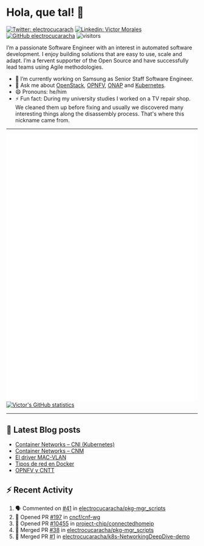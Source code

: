 # Hola, que tal! 👋

[![Twitter: electrocucarach](https://img.shields.io/twitter/follow/electrocucarach?style=social)](https://twitter.com/electrocucarach)
[![Linkedin: Victor Morales](https://img.shields.io/badge/-VictorMorales-blue?style=flat-square&logo=Linkedin&logoColor=white&link=https://www.linkedin.com/in/electrocucaracha/)](https://www.linkedin.com/in/electrocucaracha/)
[![GitHub electrocucaracha](https://img.shields.io/github/followers/electrocucaracha?label=follow&style=social)](https://github.com/electrocucaracha)
![visitors](https://visitor-badge.glitch.me/badge?page_id=electrocucaracha.electrocucaracha)

I’m a passionate Software Engineer with an interest in automated
software development. I enjoy building solutions that are easy to use,
scale and adapt. I’m a fervent supporter of the Open Source and have
successfully lead teams using Agile methodologies.

- 🔭 I’m currently working on Samsung as Senior Staff Software
Engineer.
- 💬 Ask me about [OpenStack](https://www.openstack.org/),
[OPNFV](https://www.opnfv.org/), [ONAP](https://www.onap.org/) and
[Kubernetes](https://kubernetes.io/).
- 😄 Pronouns: he/him
- ⚡ Fun fact: During my university studies I worked on a TV repair
shop. We cleaned them up before fixing and usually we discovered many
interesting things along the disassembly process. That's where this
nickname came from.

---

![Metrics](https://github.com/electrocucaracha/electrocucaracha/blob/master/github-metrics.svg)
[![Victor's GitHub statistics](https://github-readme-stats.vercel.app/api?username=electrocucaracha)](https://github.com/anuraghazra/github-readme-stats#github-stats-card)

---

## 📘 Latest Blog posts

<!-- BLOG-POST-LIST:START -->
- [Container Networks – CNI (Kubernetes)](https://electrocucaracha.com/2021/07/05/container-networks-cni/)
- [Container Networks – CNM](https://electrocucaracha.com/2020/08/28/container-network-model/)
- [El driver MAC-VLAN](https://electrocucaracha.com/2020/07/01/el-driver-mac-vlan/)
- [Tipos de red en Docker](https://electrocucaracha.com/2020/06/13/tipos-de-red-en-docker/)
- [OPNFV y CNTT](https://electrocucaracha.com/2020/05/29/opnfv-y-cntt/)
<!-- BLOG-POST-LIST:END -->

## :zap: Recent Activity

<!--START_SECTION:activity-->
1. 🗣 Commented on [#41](https://github.com/electrocucaracha/pkg-mgr_scripts/issues/41) in [electrocucaracha/pkg-mgr_scripts](https://github.com/electrocucaracha/pkg-mgr_scripts)
2. 💪 Opened PR [#197](https://github.com/cncf/cnf-wg/pull/197) in [cncf/cnf-wg](https://github.com/cncf/cnf-wg)
3. 💪 Opened PR [#10455](https://github.com/project-chip/connectedhomeip/pull/10455) in [project-chip/connectedhomeip](https://github.com/project-chip/connectedhomeip)
4. 🎉 Merged PR [#38](https://github.com/electrocucaracha/pkg-mgr_scripts/pull/38) in [electrocucaracha/pkg-mgr_scripts](https://github.com/electrocucaracha/pkg-mgr_scripts)
5. 🎉 Merged PR [#1](https://github.com/electrocucaracha/k8s-NetworkingDeepDive-demo/pull/1) in [electrocucaracha/k8s-NetworkingDeepDive-demo](https://github.com/electrocucaracha/k8s-NetworkingDeepDive-demo)
<!--END_SECTION:activity-->
